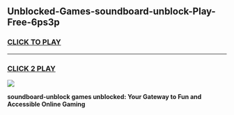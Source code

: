 
## Unblocked-Games-soundboard-unblock-Play-Free-6ps3p
<h3>
<a href="https://premium76.site?title=soundboard-unblock&ref=18A1">CLICK TO PLAY</a></h3>
<hr>

<h3>
<a href="https://premium76.site?title=soundboard-unblock&ref=18A1">CLICK 2 PLAY</a>
  
</h3>

<a href="https://premium76.site?title=soundboard-unblock&ref=18A1"><img src="https://clearcache.store/games.png"></a>


**soundboard-unblock games unblocked: Your Gateway to Fun and Accessible Online Gaming**
